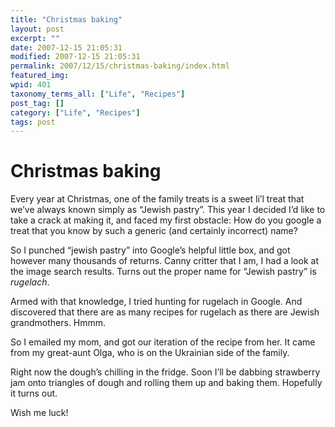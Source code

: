 ```yaml
---
title: "Christmas baking"
layout: post
excerpt: ""
date: 2007-12-15 21:05:31
modified: 2007-12-15 21:05:31
permalink: 2007/12/15/christmas-baking/index.html
featured_img: 
wpid: 401
taxonomy_terms_all: ["Life", "Recipes"]
post_tag: []
category: ["Life", "Recipes"]
tags: post
---
```


# Christmas baking

Every year at Christmas, one of the family treats is a sweet li’l treat that we’ve always known simply as “Jewish pastry”. This year I decided I’d like to take a crack at making it, and faced my first obstacle: How do you google a treat that you know by such a generic (and certainly incorrect) name?

So I punched “jewish pastry” into Google’s helpful little box, and got however many thousands of returns. Canny critter that I am, I had a look at the image search results. Turns out the proper name for “Jewish pastry” is *rugelach*.

Armed with that knowledge, I tried hunting for rugelach in Google. And discovered that there are as many recipes for rugelach as there are Jewish grandmothers. Hmmm.

So I emailed my mom, and got our iteration of the recipe from her. It came from my great-aunt Olga, who is on the Ukrainian side of the family.

Right now the dough’s chilling in the fridge. Soon I’ll be dabbing strawberry jam onto triangles of dough and rolling them up and baking them. Hopefully it turns out.

Wish me luck!
